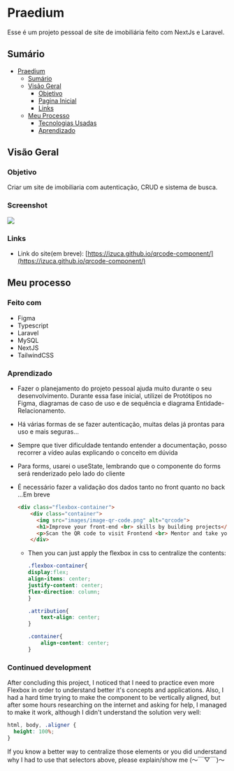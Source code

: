 # Praedium

Esse é um projeto pessoal de site de imobiliária feito com NextJs e Laravel. 

## Sumário 

- [Praedium](#praedium)
  - [Sumário](#sumario)
  - [Visão Geral](#visao-geral)
    - [Objetivo](#objetivo)
    - [Pagina Inicial](#pagina-inicial)
    - [Links](#links)
  - [Meu Processo](#meu-processo)
    - [Tecnologias Usadas](#tecnologias-usadas)
    - [Aprendizado](#aprendizado)
    <!-- - [Continued development](#continued-development) -->


## Visão Geral

### Objetivo
Criar um site de imobiliaria com autenticação, CRUD e sistema de busca.

### Screenshot

![](images/screenshot.png)

### Links


- Link do site(em breve): [https://izuca.github.io/qrcode-component/](https://izuca.github.io/qrcode-component/)

## Meu processo

### Feito com

- Figma
- Typescript
- Laravel
- MySQL
- NextJS
- TailwindCSS

### Aprendizado

- Fazer o planejamento do projeto pessoal ajuda muito durante o seu desenvolvimento. Durante essa fase inicial, utilizei de Protótipos no Figma, diagramas de caso de uso e de sequência e diagrama Entidade-Relacionamento.
- Há várias formas de se fazer autenticação, muitas delas já prontas para uso e mais seguras...
- Sempre que tiver dificuldade tentando entender a documentação, posso recorrer a vídeo aulas explicando o conceito em dúvida 
- Para forms, usarei o useState, lembrando que o componente do forms será renderizado pelo lado do cliente
- É necessário fazer a validação dos dados tanto no front quanto no back
...Em breve



    ```html
    <div class="flexbox-container">
        <div class="container">
          <img src="images/image-qr-code.png" alt="qrcode">
          <h1>Improve your front-end <br> skills by building projects</h1>
          <p>Scan the QR code to visit Frontend <br> Mentor and take your coding skills to <br> the next level</p>
        </div>
    ```
  - Then you can just apply the flexbox in css to centralize the contents:
    ```css
    .flexbox-container{
    display:flex;
    align-items: center;
    justify-content: center;
    flex-direction: column;
    }

    .attribution{
        text-align: center;
    }

    .container{
        align-content: center;
    }
    ```

### Continued development

After concluding this project, I noticed that I need to practice even more Flexbox in order to understand better it's concepts and applications. Also, I had a hard time trying to make the component to be vertically aligned, but after some hours researching on the internet and asking for help, I managed to make it work, although I didn't understand the solution very well:

```css
html, body, .aligner {
  height: 100%;
}
```

If you know a better way to centralize those elements or you did understand why I had to use that selectors above, please explain/show me (～￣▽￣)～


